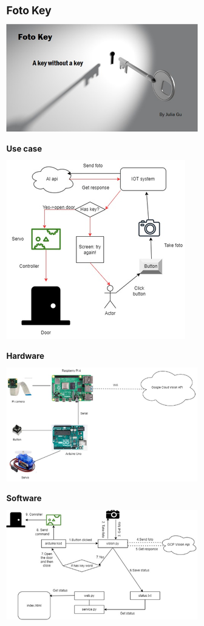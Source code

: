 # Foto Key

<img src="/imgs/background.jpg">

## Use case

<img src="/imgs/metod.jpg">

## Hardware

<img src="/imgs/diagram.jpg">

## Software

<img src="/imgs/software.jpg">
